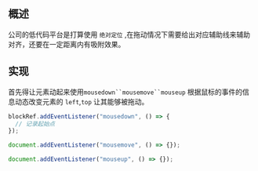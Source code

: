 ## 概述

公司的低代码平台是打算使用 `绝对定位` ,在拖动情况下需要给出对应辅助线来辅助对齐，还要在一定距离内有吸附效果。

## 实现

首先得让元素动起来使用` mousedown``mousemove``mouseup ` 根据鼠标的事件的信息动态改变元素的 `left`,`top` 让其能够被拖动。

```js
blockRef.addEventListener("mousedown", () => {
  // 记录起始点
});

document.addEventListener("mousemove", () => {});

document.addEventListener("mouseup", () => {});
```
